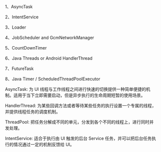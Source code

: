 1、AsyncTask

2、IntentService

3、Loader

4、JobScheduler and GcmNetworkManager

5、CountDownTimer

6、Java Threads or Android HandlerThread

7、FutureTask

8、Java Timer / ScheduledThreadPoolExecutor


AsyncTask: 为 UI 线程与工作线程之间进行快速的切换提供一种简单便捷的机制。适用于当下立即需要启动，但是异步执行的生命周期短暂的使用场景。

HandlerThread: 为某些回调方法或者等待某些任务的执行设置一个专属的线程，并提供线程任务的调度机制。

ThreadPool: 把任务分解成不同的单元，分发到各个不同的线程上，进行同时并发处理。

IntentService: 适合于执行由 UI 触发的后台 Service 任务，并可以把后台任务执行的情况通过一定的机制反馈给 UI。